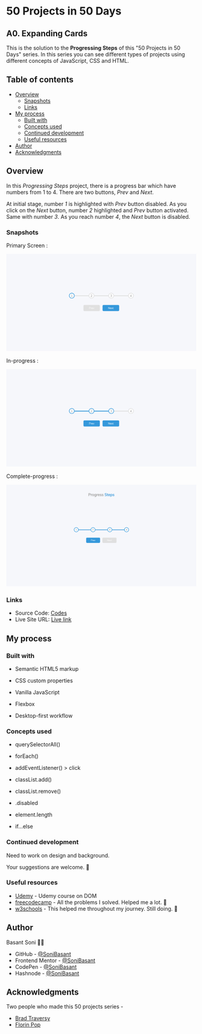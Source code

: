 # 50 Projects in 50 Days

## A0. Expanding Cards

This is the solution to the **Progressing Steps** of this "50 Projects in 50 Days" series. In this series you can see different types of projects using different concepts of JavaScript, CSS and HTML.

## Table of contents

- [Overview](#overview)
  - [Snapshots](#snapshots)
  - [Links](#links)
- [My process](#my-process)
  - [Built with](#built-with)
  - [Concepts used](#concepts-used)
  - [Continued development](#continued-development)
  - [Useful resources](#useful-resources)
- [Author](#author)
- [Acknowledgments](#acknowledgments)

## Overview

In this _Progressing Steps_ project, there is a progress bar which have numbers from 1 to 4. There are two buttons, _Prev_ and _Next_.

At initial stage, number _1_ is highlighted with _Prev_ button disabled. As you click on the _Next_ button, number _2_ highlighted and _Prev_ button activated. Same with number _3_. As you reach number _4_, the _Next_ button is disabled.

### Snapshots

Primary Screen :

![Expanding Cards](Images/Prog-steps-snap-1.png)

In-progress :

![Expanding Cards](Images/Prog-steps-snap-2.png)

Complete-progress :

![Expanding Cards](Images/Prog-steps-snap-3.png)

### Links

- Source Code: [Codes](https://github.com/SoniBasant/50-Projects-on-JS-DOM/tree/main/A1.%20Progress%20Steps)
- Live Site URL: [Live link](https://sonibasant.github.io/50-Projects-on-JS-DOM/A1.%20Progress%20Steps/Prog-steps.html)

## My process

### Built with

- Semantic HTML5 markup

- CSS custom properties
- Vanilla JavaScript
- Flexbox
- Desktop-first workflow

### Concepts used

- querySelectorAll()

- forEach()
- addEventListener() > click
- classList.add()
- classList.remove()
- .disabled
- element.length
- if...else

### Continued development

Need to work on design and background.

Your suggestions are welcome. 🙌

### Useful resources

- [Udemy](https://www.udemy.com/course/50-projects-50-days/) - Udemy course on DOM
- [freecodecamp](https://www.freecodecamp.org/) - All the problems I solved. Helped me a lot. 🙌
- [w3schools](https://www.w3schools.com) - This helped me throughout my journey. Still doing. 🙂

## Author

Basant Soni 👨‍💻

- GitHub - [@SoniBasant](https://github.com/SoniBasant)
- Frontend Mentor - [@SoniBasant](https://www.frontendmentor.io/profile/SoniBasant)
- CodePen - [@SoniBasant](https://codepen.io/sonibasant)
- Hashnode - [@SoniBasant](https://sonibasant.hashnode.dev/)

## Acknowledgments

Two people who made this 50 projects series -

- [Brad Traversy](https://github.com/bradtraversy)
- [Florin Pop](https://github.com/florinpop17)
